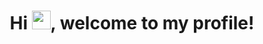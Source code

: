 <h1 align="center">Hi <img src="https://raw.githubusercontent.com/kaueMarques/kaueMarques/master/hi.gif" width="30px">, welcome to my profile!</h1>


 
